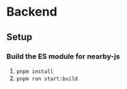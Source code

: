 # Backend

## Setup

### Build the ES module for nearby-js
1. `pnpm install`
2. `pnpm run start:build`
